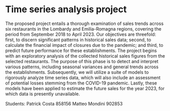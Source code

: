 # Time series analysis project

The proposed project entails a thorough examination of sales trends across six restaurants in the
Lombardy and Emilia-Romagna regions, covering the period from September 2018 to April 2023.
Our objectives are threefold: first, to discern significant patterns in historical sales data; second,
to calculate the financial impact of closures due to the pandemic; and third, to predict future
performance for these establishments. The project begins with an exploratory analysis of the
collected historical sales figures from the selected restaurants. The purpose of this phase is to
detect and interpret various patterns, including seasonal variances and general trends across the
establishments. Subsequently, we will utilize a suite of models to rigorously analyze time series data,
which will also include an assessment of potential losses stemming from the COVID-19 pandemic.
Lastly, these models have been applied to estimate the future sales for the year 2023, for which
data is presently unavailable.

Students:
Patrick Costa 858156
Matteo Mondini 902853

